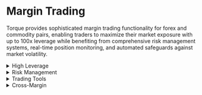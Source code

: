 # Margin Trading

Torque provides sophisticated margin trading functionality for forex and commodity pairs, enabling traders to maximize their market exposure with up to 100x leverage while benefiting from comprehensive risk management systems, real-time position monitoring, and automated safeguards against market volatility.

<div class="faq-container">

<details>
<summary>High Leverage</summary>
<div>
Trade with up to 100x leverage on major forex pairs and commodities, with flexible position sizing and margin requirements.
</div>
</details>

<details>
<summary>Risk Management</summary>
<div>
Advanced liquidation protection, position monitoring, and automated risk controls to protect trader positions.
</div>
</details>

<details>
<summary>Trading Tools</summary>
<div>
Real-time charts, order types, and position management tools for professional trading experience.
</div>
</details>

<details>
<summary>Cross-Margin</summary>
<div>
Efficient margin utilization across multiple positions with shared margin accounts and portfolio margin.
</div>
</details>

</div>